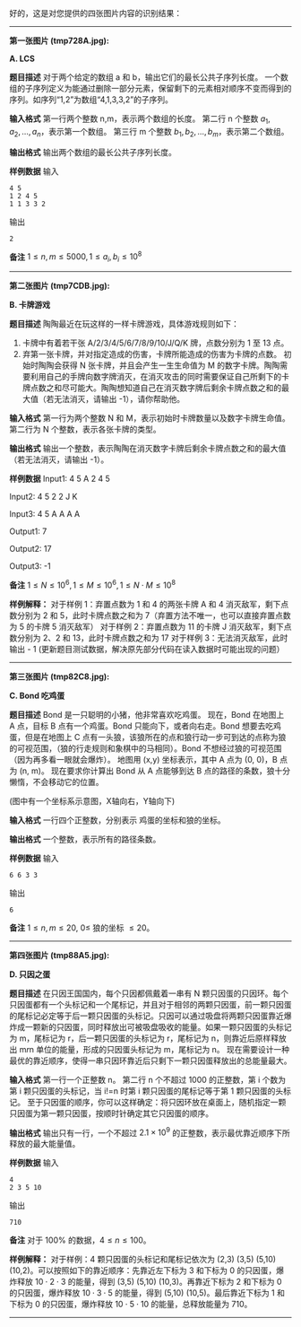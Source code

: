 好的，这是对您提供的四张图片内容的识别结果：

---

**第一张图片 (tmp728A.jpg):**

**A. LCS**

**题目描述**
对于两个给定的数组 a 和 b，输出它们的最长公共子序列长度。
一个数组的子序列定义为能通过删除一部分元素，保留剩下的元素相对顺序不变而得到的序列。如序列“1,2”为数组“4,1,3,3,2”的子序列。

**输入格式**
第一行两个整数 n,m，表示两个数组的长度。
第二行 n 个整数 $a_1, a_2, \dots, a_n$，表示第一个数组。
第三行 m 个整数 $b_1, b_2, \dots, b_m$，表示第二个数组。

**输出格式**
输出两个数组的最长公共子序列长度。

**样例数据**
输入
```
4 5
1 2 4 5
1 1 3 3 2
```
输出
```
2
```

**备注**
$1 \le n, m \le 5000, 1 \le a_i, b_i \le 10^8$

---

**第二张图片 (tmp7CDB.jpg):**

**B. 卡牌游戏**

**题目描述**
陶陶最近在玩这样的一样卡牌游戏，具体游戏规则如下：
1. 卡牌中有着若干张 A/2/3/4/5/6/7/8/9/10/J/Q/K 牌，点数分别为 1 至 13 点。
2. 弃第一张卡牌，并对指定造成的伤害，卡牌所能造成的伤害为卡牌的点数。
初始时陶陶会获得 N 张卡牌，并且会产生一生生命值为 M 的数字卡牌。陶陶需要利用自己的手牌向数字牌消灭，在消灭攻击的同时需要保证自己所剩下的卡牌点数之和尽可能大。陶陶想知道自己在消灭数字牌后剩余卡牌点数之和的最大值（若无法消灭，请输出 -1），请你帮助他。

**输入格式**
第一行为两个整数 N 和 M，表示初始时卡牌数量以及数字卡牌生命值。
第二行为 N 个整数，表示各张卡牌的类型。

**输出格式**
输出一个整数，表示陶陶在消灭数字卡牌后剩余卡牌点数之和的最大值（若无法消灭，请输出 -1）。

**样例数据**
Input1:
4 5
A 2 4 5

Input2:
4 5
2 2 J K

Input3:
4 5
A A A A

Output1:
7

Output2:
17

Output3:
-1

**备注**
$1 \le N \le 10^6, 1 \le M \le 10^6, 1 \le N \cdot M \le 10^8$

**样例解释：**
对于样例 1：弃置点数为 1 和 4 的两张卡牌 A 和 4 消灭敌军，剩下点数分别为 2 和 5，此时卡牌点数之和为 7（弃置方法不唯一，也可以直接弃置点数为 5 的卡牌 5 消灭敌军）
对于样例 2：弃置点数为 11 的卡牌 J 消灭敌军，剩下点数分别为 2、2 和 13，此时卡牌点数之和为 17
对于样例 3：无法消灭敌军，此时输出 - 1
(更新题目测试数据，解决原先部分代码在读入数据时可能出现的问题）



---

**第三张图片 (tmp82C8.jpg):**

**C. Bond 吃鸡蛋**

**题目描述**
Bond 是一只聪明的小猪，他非常喜欢吃鸡蛋。
现在，Bond 在地图上 A 点，目标 B 点有一个鸡蛋。Bond 只能向下，或者向右走。Bond 想要去吃鸡蛋，但是在地图上 C 点有一头狼，该狼所在的点和狼行动一步可到达的点称为狼的可视范围，（狼的行走规则和象棋中的马相同）。Bond 不想经过狼的可视范围（因为再多看一眼就会爆炸）。
地图用 (x,y) 坐标表示，其中 A 点为 (0, 0)，B 点为 (n, m)。
现在要求你计算出 Bond 从 A 点能够到达 B 点的路径的条数，狼十分懒惰，不会移动它的位置。

(图中有一个坐标系示意图，X轴向右，Y轴向下)

**输入格式**
一行四个正整数，分别表示 鸡蛋的坐标和狼的坐标。

**输出格式**
一个整数，表示所有的路径条数。

**样例数据**
输入
```
6 6 3 3
```
输出
```
6
```

**备注**
$1 \le n, m \le 20$, $0 \le$ 狼的坐标 $\le 20$。

---

**第四张图片 (tmp88A5.jpg):**

**D. 只因之蛋**

**题目描述**
在只因王国国内，每个只因都佩戴着一串有 N 颗只因蛋的只因环。每个只因蛋都有一个头标记和一个尾标记，并且对于相邻的两颗只因蛋，前一颗只因蛋的尾标记必定等于后一颗只因蛋的头标记。只因可以通过吸盘将两颗只因蛋靠近爆炸成一颗新的只因蛋，同时释放出可被吸盘吸收的能量。如果一颗只因蛋的头标记为 m，尾标记为 r，后一颗只因蛋的头标记为 r，尾标记为 n，则靠近后原样释放出 m*r*n 单位的能量，形成的只因蛋头标记为 m，尾标记为 n。
现在需要设计一种最优的靠近顺序，使得一串只因环靠近后只剩下一颗只因蛋释放出的总能量最大。

**输入格式**
第一行一个正整数 n。
第二行 n 个不超过 1000 的正整数，第 i 个数为第 i 颗只因蛋的头标记，当 i!=n 时第 i 颗只因蛋的尾标记等于第 1 颗只因蛋的头标记。
至于只因蛋的顺序，你可以这样确定：将只因环放在桌面上，随机指定一颗只因蛋为第一颗只因蛋，按顺时针确定其它只因蛋的顺序。

**输出格式**
输出只有一行，一个不超过 $2.1 \times 10^9$ 的正整数，表示最优靠近顺序下所释放的最大能量值。

**样例数据**
输入
```
4
2 3 5 10
```
输出
```
710
```

**备注**
对于 100% 的数据，$4 \le n \le 100$。

**样例解释：**
对于样例：4 颗只因蛋的头标记和尾标记依次为 (2,3) (3,5) (5,10) (10,2)。可以按照如下的靠近顺序：先靠近左下标为 3 和下标为 0 的只因蛋，爆炸释放 $10 \cdot 2 \cdot 3$ 的能量，得到 (3,5) (5,10) (10,3)。再靠近下标为 2 和下标为 0 的只因蛋，爆炸释放 $10 \cdot 3 \cdot 5$ 的能量，得到 (5,10) (10,5)。最后靠近下标为 1 和下标为 0 的只因蛋，爆炸释放 $10 \cdot 5 \cdot 10$ 的能量，总释放能量为 710。

---